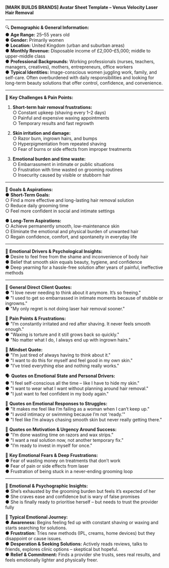 **\[MARK BUILDS BRANDS\] Avatar Sheet Template – Venus Velocity Laser Hair Removal**

---

🔍 **Demographic & General Information:**  
 ● **Age Range:** 25–55 years old  
 ● **Gender:** Primarily women  
 ● **Location:** United Kingdom (urban and suburban areas)  
 ● **Monthly Revenue:** Disposable income of £2,000–£5,000; middle to upper-middle class  
 ● **Professional Backgrounds:** Working professionals (nurses, teachers, managers, creatives), mothers, entrepreneurs, office workers  
 ● **Typical Identities:** Image-conscious women juggling work, family, and self-care. Often overburdened with daily responsibilities and looking for long-term beauty solutions that offer control, confidence, and convenience.

---

🚩 **Key Challenges & Pain Points:**

1. **Short-term hair removal frustrations:**  
    ○ Constant upkeep (shaving every 1–2 days)  
    ○ Painful and expensive waxing appointments  
    ○ Temporary results and fast regrowth

2. **Skin irritation and damage:**  
    ○ Razor burn, ingrown hairs, and bumps  
    ○ Hyperpigmentation from repeated shaving  
    ○ Fear of burns or side effects from improper treatments

3. **Emotional burden and time waste:**  
    ○ Embarrassment in intimate or public situations  
    ○ Frustration with time wasted on grooming routines  
    ○ Insecurity caused by visible or stubborn hair

---

🌟 **Goals & Aspirations:**  
 ● **Short-Term Goals:**  
 ○ Find a more effective and long-lasting hair removal solution  
 ○ Reduce daily grooming time  
 ○ Feel more confident in social and intimate settings

● **Long-Term Aspirations:**  
 ○ Achieve permanently smooth, low-maintenance skin  
 ○ Eliminate the emotional and physical burden of unwanted hair  
 ○ Regain confidence, comfort, and spontaneity in everyday life

---

🧠 **Emotional Drivers & Psychological Insights:**  
 ● Desire to feel free from the shame and inconvenience of body hair  
 ● Belief that smooth skin equals beauty, hygiene, and confidence  
 ● Deep yearning for a hassle-free solution after years of painful, ineffective methods

---

💬 **General Direct Client Quotes:**  
 ● "I love never needing to think about it anymore. It’s so freeing."  
 ● "I used to get so embarrassed in intimate moments because of stubble or ingrowns."  
 ● "My only regret is not doing laser hair removal sooner."

🚩 **Pain Points & Frustrations:**  
 ● "I’m constantly irritated and red after shaving. It never feels smooth enough."  
 ● "Waxing is torture and it still grows back so quickly."  
 ● "No matter what I do, I always end up with ingrown hairs."

🎯 **Mindset Quote:**  
 ● "I’m just tired of always having to think about it."  
 ● "I want to do this for myself and feel good in my own skin."  
 ● "I’ve tried everything else and nothing really works."

🗣 **Quotes on Emotional State and Personal Drivers:**  
 ● "I feel self-conscious all the time – like I have to hide my skin."  
 ● "I want to wear what I want without planning around hair removal."  
 ● "I just want to feel confident in my body again."

📢 **Quotes on Emotional Responses to Struggles:**  
 ● "It makes me feel like I’m failing as a woman when I can’t keep up."  
 ● "I avoid intimacy or swimming because I’m not ‘ready.’"  
 ● "I feel like I’m always chasing smooth skin but never really getting there."

🚀 **Quotes on Motivation & Urgency Around Success:**  
 ● "I’m done wasting time on razors and wax strips."  
 ● "I want a real solution now, not another temporary fix."  
 ● "I’m ready to invest in myself for once."

🚩 **Key Emotional Fears & Deep Frustrations:**  
 ● Fear of wasting money on treatments that don’t work  
 ● Fear of pain or side effects from laser  
 ● Frustration of being stuck in a never-ending grooming loop

---

🧠 **Emotional & Psychographic Insights:**  
 ● She’s exhausted by the grooming burden but feels it’s expected of her  
 ● She craves ease and confidence but is wary of false promises  
 ● She is finally ready to prioritise herself – but needs to trust the provider fully

📌 **Typical Emotional Journey:**  
 ● **Awareness:** Begins feeling fed up with constant shaving or waxing and starts searching for solutions.  
 ● **Frustration:** Tries new methods (IPL, creams, home devices) but they disappoint or cause issues.  
 ● **Desperation & Seeking Solutions:** Actively reads reviews, talks to friends, explores clinic options – skeptical but hopeful.  
 ● **Relief & Commitment:** Finds a provider she trusts, sees real results, and feels emotionally lighter and physically freer.

